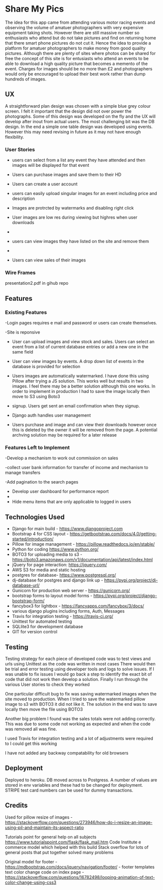 

# Share My Pics

The idea for this app came from attending various motor racing events and observing the volume of amatuer photographers with very expensive equipment
taking shots. However there are still massive number so enthusiasts who attend but do not take pictures and find on returning home
that there smart phone pictures do not cut it. Hence the idea to provide a platform for amatuer photographers to make money from good quality pictures.
Although there are plenty of sites where photos can be shared for free the concept of this site is for entusiasts who attend an events
to be able to download a high quality picture that becomes a memento of the event. Charges for images should be no more than £2 and
photographers would only be encouraged to upload their best work rather than dump hundreds of images.


## UX


A straightforward plan design was chosen with a simple blue grey colour screen. I felt it important that the design did not over power the 
photographs. Some of this design was developed on the fly and the UX will develop after inout from actual users. The most
challenging bit was the DB design. In the end a simple one table design was developed using events. However this may
need revising in future as it may not have enough flexibility.




### User Stories

- users can select from a list any event they have attended and then images will be displayed for that event

- Users can purchase images and save them to their HD

- Users can create a user account

- users can easily upload singular images for an event including price and description

- Images are protrcted by watermarks and disabling right click

- User images are low res during viewing but highres when user downloads
- 
- users can view images they have listed on the site and remove them
- 
- Users can view sales of their images





### Wire Frames

presentation2.pdf in gihub repo



## Features


### Existing Features


-Login pages requires e mail and password or users can create themselves. 

-Site is reponsive 

- User can upload images and view stock and sales. Users can select an event from a list of current database entries or add a new one in the same field

- User can view images by events. A drop down list of events in the database is provided for selection

- Users images are automatically watermarked. I have done this using Pillow after trying a JS solution. This works well 
  but results in two images. I feel there may be a better solution although this one works. In order to implement in production
  I had to save the image locally then move to S3 using Boto3

- signup. Users get sent an email confirmation when they signup.


- Django auth handles user management

- Users purchase and image and can view their downloads however once this is deleted by the owner it will be removed from the page. A potential
  archving solution may be required for a later release




### Features Left to Implement

-Develop a mechanism to work out commission on sales

-collect user bank information for transfer of income and mechanism to manage transfers

-Add pagination to the search pages

- Develop user dashboard for performance report
-
- Hide menu items that are only applicable to logged in users




## Technologies Used

- Django for main build - https://www.djangoproject.com
- Bootstrap 4 for CSS layout - https://getbootstrap.com/docs/4.0/getting-started/introduction/
- Pillow for image management - https://pillow.readthedocs.io/en/stable/
- Python for coding https://www.python.org/
- BOTO3 for uploading media to s3 - https://boto3.amazonaws.com/v1/documentation/api/latest/index.html
- jQuery for page interaction: https://jquery.com/
- AWS S3 for media and static hosting
- postgres for database- https://www.postgresql.org/
- dj-database for postgres and django link up - https://pypi.org/project/dj-database-url/
- Gunicorn for production web server - https://gunicorn.org/
- bootstrap forms to layout model forms - https://pypi.org/project/django-bootstrap-form/
- fancybox3 for lightbox - https://fancyapps.com/fancybox/3/docs/
- various django plugins including forms, Auth, Messages
- Travis for integration testing - https://travis-ci.org/
- Unittest for automated testing
- SQLlite3 for development database
- GIT for version control


## Testing

Testing strategy for each piece of developed code was to test views and urls using Unittest as the code was written in most cases
There would then be trial and error testing using developer tools and logs to solve issues. If I was unable to fix issues
I would go back a step to identify the exact bit of code that did not work then develop a solution. Finally I run through the
various User stories to check they worked

One particular difficult bug to fix was saving watermarked images when the site moved to production. When I tried to save
the watermarked pillow image to s3 with BOTO3 it did not like it. The solution in the end was to save locally then move the file using BOTO3

Another big  problem I found was the sales totals were not adding correctly. This was due to some code not working as expected and when
the code was removed all was fine.

I used Travis for integration testing and a lot of adjustments were required to I could get this working


I have not added any backway compatability for old browsers




## Deployment

Deployed to heroku. DB moved across to Postgress.  A number of values are
stored in env variables and these had to be changed for deployment. STRIPE test card numbers can be used
for dummy transactions. 


## Credits

Used for pillow resize of images -https://stackoverflow.com/questions/273946/how-do-i-resize-an-image-using-pil-and-maintain-its-aspect-ratio



Tutorials point for general help on all subjects https://www.tutorialspoint.com/flask/flask_mail.htm
Code Institute e commerce model which helped with this build
Stack overflow for lots of general posts that put together solved many problems

Original model for footer - https://mdbootstrap.com/docs/jquery/navigation/footer/ - footer templates
text color change code on index page -https://stackoverflow.com/questions/16782498/looping-animation-of-text-color-change-using-css3